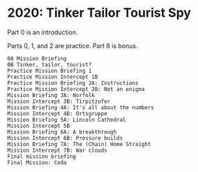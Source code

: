 # 2020: Tinker Tailor Tourist Spy

Part 0 is an introduction.

Parts 0, 1, and 2 are practice. Part 8 is bonus.

    0A Mission Briefing
    0B Tinker, tailor, tourist?
    Practice Mission Briefing 1
    Practice Mission Intercept 1B
    Practice Mission Briefing 2A: Instructions
    Practice Mission Intercept 2B: Not an enigma
    Mission Briefing 3A: Norfolk
    Mission Intercept 3B: Tirpitzufer
    Mission Briefing 4A: It's all about the numbers
    Mission Intercept 4B: Ortsgruppe
    Mission Briefing 5A: Lincoln Cathedral
    Mission Intercept 5B
    Mission Briefing 6A: A breakthrough
    Mission Intercept 6B: Pressure builds
    Mission Briefing 7A: The (Chain) Home Straight
    Mission Intercept 7B: War clouds
    Final mission briefing
    Final Mission: Coda
